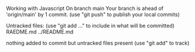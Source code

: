 Working with Javascript
On branch main
Your branch is ahead of 'origin/main' by 1 commit.
  (use "git push" to publish your local commits)

Untracked files:
  (use "git add <file>..." to include in what will be committed)
	RAEDME.md
	../README.md

nothing added to commit but untracked files present (use "git add" to track)
